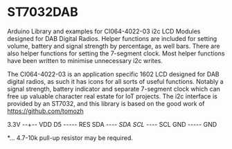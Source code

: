 # ST7032DAB
Arduino Library and examples for CI064-4022-03 i2c LCD Modules designed for DAB Digital Radios. Helper functions are included for setting volume, battery and signal strength by percentage, as well bars. There are also helper functions for setting the 7-segment clock. Most helper functions have been written to minimise unnecessary i2c writes.

The CI064-4022-03 is an application specific 1602 LCD designed for DAB digital radios, as such it has icons for all sorts of useful functions. Notably a signal strength, battery indicator and separate 7-segment clock which can free up valuable character real estate for IoT projects. The i2c interface is provided by an ST7032, and this library is based on the good work of https://github.com/tomozh


3.3V    --+-- VDD
D5      ----- RES
SDA     --*-- SDA
SCL     --*-- SCL
GND     ----- GND

*... 4.7-10k pull-up resistor may be required.

